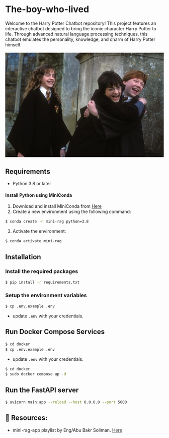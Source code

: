 # The-boy-who-lived
Welcome to the Harry Potter Chatbot repository! This project features an interactive chatbot designed to bring the iconic character Harry Potter to life. Through advanced natural language processing techniques, this chatbot emulates the personality, knowledge, and charm of Harry Potter himself.
<br><br>
![A pic for harry potter](images/harry.jpg)


## Requirements

- Python 3.8 or later

#### Install Python using MiniConda

1) Download and install MiniConda from [Here](https://docs.anaconda.com/free/miniconda/#quick-command-line-install)
2) Create a new environment using the following command:
```bash
$ conda create -n mini-rag python=3.8
```
3) Activate the environment:
```bash
$ conda activate mini-rag
```

## Installation

### Install the required packages

```bash
$ pip install -r requirements.txt
```

### Setup the environment variables

```bash
$ cp .env.example .env
```

- update `.env` with your credentials.

## Run Docker Compose Services

```bash
$ cd docker
$ cp .env.example .env
```

- update `.env` with your credentials.



```bash
$ cd docker
$ sudo docker compose up -d
```

## Run the FastAPI server

```bash
$ uvicorn main:app --reload --host 0.0.0.0 --port 5000
```

## 📘 Resources:
- mini-rag-app playlist by Eng/Abu Bakr Soliman. [Here](https://www.youtube.com/playlist?list=PLvLvlVqNQGHCUR2p0b8a0QpVjDUg50wQj)

